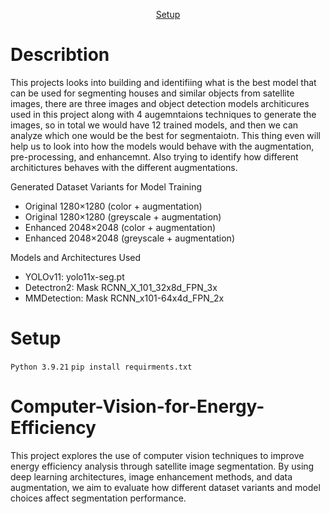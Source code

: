 <div align="center">

  [Setup](#Setup)
  
</div>

# Describtion 
This projects looks into building and identifiing what is the best model that can be used for segmenting houses and similar objects from satellite images, there are three images and object detection models architicures used in this project along with 4 augemntaions techniques to generate the images, so in total we would have 12 trained models, and then we can analyze which one would be the best for segmentaiotn. This thing even will help us to look into how the models would behave with the augmentation, pre-processing, and enhancemnt. Also trying to identify how different architictures behaves with the different augmentations.

Generated Dataset Variants for Model Training
* Original 1280×1280 (color + augmentation)
* Original 1280×1280 (greyscale + augmentation)
* Enhanced 2048×2048 (color + augmentation)
* Enhanced 2048×2048 (greyscale + augmentation)

Models and Architectures Used
* YOLOv11: yolo11x-seg.pt
* Detectron2: Mask RCNN_X_101_32x8d_FPN_3x
* MMDetection: Mask RCNN_x101-64x4d_FPN_2x




# Setup
```Python 3.9.21```
```pip install requirments.txt```


# Computer-Vision-for-Energy-Efficiency
This project explores the use of computer vision techniques to improve energy efficiency analysis through satellite image segmentation. By using deep learning architectures, image enhancement methods, and data augmentation, we aim to evaluate how different dataset variants and model choices affect segmentation performance.


